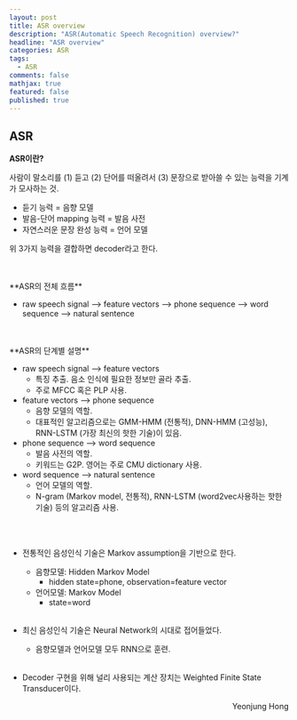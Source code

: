 ```yaml
---
layout: post
title: ASR overview
description: "ASR(Automatic Speech Recognition) overview?"
headline: "ASR overview"
categories: ASR
tags: 
  - ASR
comments: false
mathjax: true
featured: false
published: true
---
```


## ASR


**ASR이란?**

사람이 말소리를 (1) 듣고 (2) 단어를 떠올려서 (3) 문장으로 받아쓸 수 있는 능력을 기계가 모사하는 것.

- 듣기 능력 = 음향 모델
- 발음-단어 mapping 능력 = 발음 사전
- 자연스러운 문장 완성 능력 = 언어 모델

위 3가지 능력을 결합하면 decoder라고 한다.

<br/>
<br/>
**ASR의 전체 흐름**

- raw speech signal --> feature vectors --> phone sequence --> word sequence --> natural sentence

<br/>
<br/>
**ASR의 단계별 설명**

- raw speech signal --> feature vectors
  - 특징 추출. 음소 인식에 필요한 정보만 골라 추출. 
  - 주로 MFCC 혹은 PLP 사용. 
- feature vectors --> phone sequence
  - 음향 모델의 역할. 
  - 대표적인 알고리즘으로는 GMM-HMM (전통적), DNN-HMM (고성능), RNN-LSTM (가장 최신의 핫한 기술)이 있음.
- phone sequence --> word sequence
  - 발음 사전의 역할. 
  - 키워드는 G2P. 영어는 주로 CMU dictionary 사용.
- word sequence --> natural sentence
  - 언어 모델의 역할. 
  - N-gram (Markov model, 전통적), RNN-LSTM (word2vec사용하는 핫한 기술) 등의 알고리즘 사용.

<br/>
<br/>

- 전통적인 음성인식 기술은 Markov assumption을 기반으로 한다.
  - 음향모델: Hidden Markov Model
    - hidden state=phone, observation=feature vector
  - 언어모델: Markov Model
    - state=word<br><br>
 
- 최신 음성인식 기술은 Neural Network의 시대로 접어들었다.
  - 음향모델과 언어모델 모두 RNN으로 훈련.<br><br>
  
- Decoder 구현을 위해 널리 사용되는 계산 장치는 Weighted Finite State Transducer이다.

<p align="right"> Yeonjung Hong <p>
